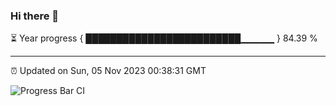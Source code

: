 ### Hi there 👋

⏳ Year progress { █████████████████████████▁▁▁▁▁ } 84.39 %

---

⏰ Updated on Sun, 05 Nov 2023 00:38:31 GMT

![Progress Bar CI](https://github.com/Shyam-Makwana/GitHub-Actions-Demo/workflows/Progress%20Bar%20CI/badge.svg)
